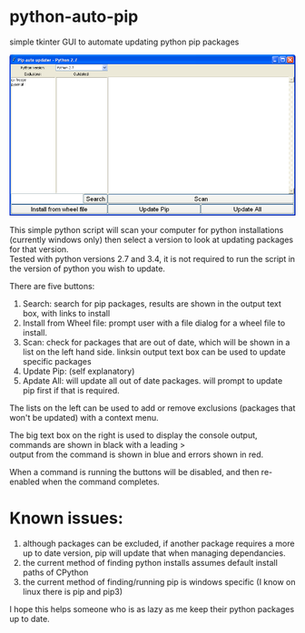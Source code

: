# python-auto-pip
simple tkinter GUI to automate updating python pip packages

![screenshot](./pip-updater.bmp)

This simple python script will scan your computer for python installations (currently windows only)
then select a version to look at updating packages for that version.  
Tested with python versions 2.7 and 3.4, it is not required to run the script in the version of python you wish to update.

There are five buttons:
1) Search: search for pip packages, results are shown in the output text box, with links to install
2) Install from Wheel file: prompt user with a file dialog for a wheel file to install.
3) Scan: check for packages that are out of date, which will be shown in a list on the left hand side. linksin output text box can be used to update specific packages
4) Update Pip: (self explanatory)
5) Apdate All: will update all out of date packages. will prompt to update pip first if that is required.

The lists on the left can be used to add or remove exclusions (packages that won't be updated) with a context menu.

The big text box on the right is used to display the console output, commands are shown in black with a leading >  
output from the command is shown in blue and errors shown in red.

When a command is running the buttons will be disabled, and then re-enabled when the command completes.

# Known issues:
1) although packages can be excluded, if another package requires a more up to date version, pip will update that when managing dependancies.
2) the current method of finding python installs assumes default install paths of CPython
3) the current method of finding/running pip is windows specific (I know on linux there is pip and pip3)

I hope this helps someone who is as lazy as me keep their python packages up to date.
